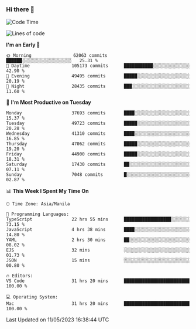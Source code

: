 ### Hi there 👋

<!--START_SECTION:waka-->
![Code Time](http://img.shields.io/badge/Code%20Time-3%2C927%20hrs%2026%20mins-blue)

![Lines of code](https://img.shields.io/badge/From%20Hello%20World%20I%27ve%20Written-100.2%20million%20lines%20of%20code-blue)

**I'm an Early 🐤** 

```text
🌞 Morning                62063 commits       ██████░░░░░░░░░░░░░░░░░░░   25.31 % 
🌆 Daytime                105173 commits      ███████████░░░░░░░░░░░░░░   42.90 % 
🌃 Evening                49495 commits       █████░░░░░░░░░░░░░░░░░░░░   20.19 % 
🌙 Night                  28435 commits       ███░░░░░░░░░░░░░░░░░░░░░░   11.60 % 
```
📅 **I'm Most Productive on Tuesday** 

```text
Monday                   37693 commits       ████░░░░░░░░░░░░░░░░░░░░░   15.37 % 
Tuesday                  49723 commits       █████░░░░░░░░░░░░░░░░░░░░   20.28 % 
Wednesday                41310 commits       ████░░░░░░░░░░░░░░░░░░░░░   16.85 % 
Thursday                 47062 commits       █████░░░░░░░░░░░░░░░░░░░░   19.20 % 
Friday                   44900 commits       █████░░░░░░░░░░░░░░░░░░░░   18.31 % 
Saturday                 17430 commits       ██░░░░░░░░░░░░░░░░░░░░░░░   07.11 % 
Sunday                   7048 commits        █░░░░░░░░░░░░░░░░░░░░░░░░   02.87 % 
```


📊 **This Week I Spent My Time On** 

```text
🕑︎ Time Zone: Asia/Manila

💬 Programming Languages: 
TypeScript               22 hrs 55 mins      ██████████████████░░░░░░░   73.15 % 
JavaScript               4 hrs 38 mins       ████░░░░░░░░░░░░░░░░░░░░░   14.80 % 
YAML                     2 hrs 30 mins       ██░░░░░░░░░░░░░░░░░░░░░░░   08.02 % 
EJS                      32 mins             ░░░░░░░░░░░░░░░░░░░░░░░░░   01.73 % 
JSON                     15 mins             ░░░░░░░░░░░░░░░░░░░░░░░░░   00.80 % 

🔥 Editors: 
VS Code                  31 hrs 20 mins      █████████████████████████   100.00 % 

💻 Operating System: 
Mac                      31 hrs 20 mins      █████████████████████████   100.00 % 
```


 Last Updated on 11/05/2023 16:38:44 UTC
<!--END_SECTION:waka-->


<!--
**rad182/rad182** is a ✨ _special_ ✨ repository because its `README.md` (this file) appears on your GitHub profile.

Here are some ideas to get you started:

- 🔭 I’m currently working on ...
- 🌱 I’m currently learning ...
- 👯 I’m looking to collaborate on ...
- 🤔 I’m looking for help with ...
- 💬 Ask me about ...
- 📫 How to reach me: ...
- 😄 Pronouns: ...
- ⚡ Fun fact: ...
-->
